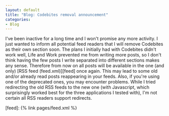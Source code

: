```yaml
---
layout: default
title: "Blog: Codebites removal announcement"
categories:
- Blog
---
```


I've been inactive for a long time and I won't promise any more activity. I just wanted to inform all potential feed readers that I will remove Codebites as their own section soon. The plans I initially had with Codebites didn't work well, Life and Work prevented me from writing more posts, so I don't think having the few posts I write separated into different sections makes any sense. Therefore from now on all posts will be available in the one (and only) [RSS feed (feed.xml)][feed] once again. This may lead to some old and/or already read posts reappearing in your feeds. Also, if you're using one of the deprecated ones, you may encounter problems. While I tried redirecting the old RSS feeds to the new one (with Javascript, which surprisingly worked best for the three applications I tested with), I'm not certain all RSS readers support redirects.

[feed]: {% link pages/feed.xml %}